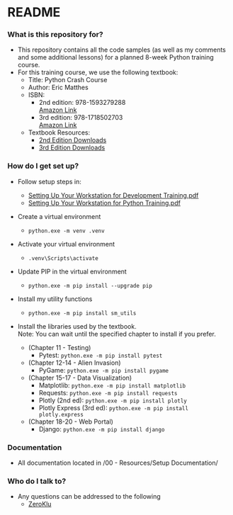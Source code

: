 # README #

### What is this repository for? ###

* This repository contains all the code samples (as well as my comments and 
  some additional lessons) for a planned 8-week Python training course.
* For this training course, we use the following textbook:
    * Title: Python Crash Course
    * Author: Eric Matthes
    * ISBN:
        * 2nd edition: 978-1593279288<br>[Amazon Link](https://www.amazon.com/Python-Crash-Course-Eric-Matthes/dp/1718502702)
        * 3rd edition: 978-1718502703<br>[Amazon Link](https://www.amazon.com/Python-Crash-Course-2nd-Edition/dp/1593279280)
    * Textbook Resources:
        * [2nd Edition Downloads](https://github.com/ehmatthes/pcc_2e/zipball/master/)
        * [3rd Edition Downloads](https://github.com/ehmatthes/pcc_3e/archive/refs/heads/main.zip)

### How do I get set up? ###

* Follow setup steps in:
    * [Setting Up Your Workstation for Development Training.pdf](./00%20-%20Resources/Setup%20Documents/01%20Setting%20Up%20Your%20Workstation%20for%20Development%20Training.pdf)
    * [Setting Up Your Workstation for Python Training.pdf](./00%20-%20Resources/Setup%20Documents/02%20Setting%20Up%20Your%20Workstation%20for%20Python%20Training.pdf)

* Create a virtual environment
    * ```python.exe -m venv .venv``` 
* Activate your virtual environment
    * ```.venv\Scripts\activate```
* Update PIP in the virtual environment
    * ```python.exe -m pip install --upgrade pip```
* Install my utility functions
    * ```python.exe -m pip install sm_utils```
* Install the libraries used by the textbook.<br>Note: You can wait until the specified chapter to install if you prefer.
    * (Chapter 11 - Testing)
        * Pytest: ```python.exe -m pip install pytest```
    * (Chapter 12-14 - Alien Invasion)
        * PyGame: ```python.exe -m pip install pygame```
    * (Chapter 15-17 - Data Visualization)
        * Matplotlib: ```python.exe -m pip install matplotlib```
        * Requests: ```python.exe -m pip install requests```
        * Plotly (2nd ed): ```python.exe -m pip install plotly```
        * Plotly Express (3rd ed): ```python.exe -m pip install plotly.express```
    * (Chapter 18-20 - Web Portal)
        * Django: ```python.exe -m pip install django```

### Documentation ###

* All documentation located in /00 - Resources/Setup Documentation/

### Who do I talk to? ###

* Any questions can be addressed to the following
    * [ZeroKlu](mailto:zeroklu@protonmail.com?subject=Python%20Training%20Repository%20Feedback)
